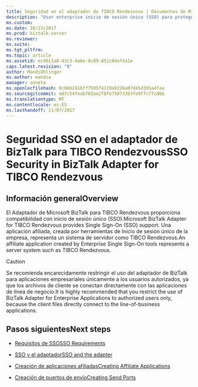 ```yaml
---
title: Seguridad en el adaptador de TIBCO Rendezvous | Documentos de Microsoft
description: "Usar enterprise inicio de sesión único (SSO) para proteger las aplicaciones que utilizan el adaptador de TIBCO Rendezvous en BizTalk"
ms.custom: 
ms.date: 10/23/2017
ms.prod: biztalk-server
ms.reviewer: 
ms.suite: 
ms.tgt_pltfrm: 
ms.topic: article
ms.assetid: ec9011a8-43c3-4a6e-8c89-851c04ef4a1e
caps.latest.revision: "8"
author: MandiOhlinger
ms.author: mandia
manager: anneta
ms.openlocfilehash: 0c06b241bff7595f4119a0226a07d45d365a4faa
ms.sourcegitcommit: dd7c54feab783ae2f8fe75873363fe9ffc77cd66
ms.translationtype: MT
ms.contentlocale: es-ES
ms.lasthandoff: 11/07/2017
---
```

# <a name="sso-security-in-biztalk-adapter-for-tibco-rendezvous"></a><span data-ttu-id="c0f43-103">Seguridad SSO en el adaptador de BizTalk para TIBCO Rendezvous</span><span class="sxs-lookup"><span data-stu-id="c0f43-103">SSO Security in BizTalk Adapter for TIBCO Rendezvous</span></span>

## <a name="overview"></a><span data-ttu-id="c0f43-104">Información general</span><span class="sxs-lookup"><span data-stu-id="c0f43-104">Overview</span></span>
<span data-ttu-id="c0f43-105">El Adaptador de Microsoft BizTalk para TIBCO Rendezvous proporciona compatibilidad con inicio de sesión único (SSO).</span><span class="sxs-lookup"><span data-stu-id="c0f43-105">Microsoft BizTalk Adapter for TIBCO Rendezvous provides Single Sign-On (SSO) support.</span></span> <span data-ttu-id="c0f43-106">Una aplicación afiliada, creada por herramientas de Inicio de sesión único de la empresa, representa un sistema de servidor como TIBCO Rendezvous.</span><span class="sxs-lookup"><span data-stu-id="c0f43-106">An affiliate application created by Enterprise Single Sign-On tools represents a server system such as TIBCO Rendezvous.</span></span> 
  
> [!CAUTION]
>  <span data-ttu-id="c0f43-107">Se recomienda encarecidamente restringir el uso del adaptador de BizTalk para aplicaciones empresariales únicamente a los usuarios autorizados, ya que los archivos de cliente se conectan directamente con las aplicaciones de línea de negocio.</span><span class="sxs-lookup"><span data-stu-id="c0f43-107">It is highly recommended that you restrict the use of BizTalk Adapter for Enterprise Applications to authorized users only, because the client files directly connect to the line-of-business applications.</span></span>  
  
## <a name="next-steps"></a><span data-ttu-id="c0f43-108">Pasos siguientes</span><span class="sxs-lookup"><span data-stu-id="c0f43-108">Next steps</span></span>
  
-   [<span data-ttu-id="c0f43-109">Requisitos de SSO</span><span class="sxs-lookup"><span data-stu-id="c0f43-109">SSO Requirements</span></span>](../core/requirements-for-single-sign-on3.md)  
  
-   [<span data-ttu-id="c0f43-110">SSO y el adaptador</span><span class="sxs-lookup"><span data-stu-id="c0f43-110">SSO and the adapter</span></span>](../core/single-sign-on-and-biztalk-adapter-for-tibco-rendezvous.md)  
  
-   [<span data-ttu-id="c0f43-111">Creación de aplicaciones afiliadas</span><span class="sxs-lookup"><span data-stu-id="c0f43-111">Creating Affiliate Applications</span></span>](../core/creating-affiliate-applications1.md)  
  
-   [<span data-ttu-id="c0f43-112">Creación de puertos de envío</span><span class="sxs-lookup"><span data-stu-id="c0f43-112">Creating Send Ports</span></span>](../core/creating-send-ports2.md)